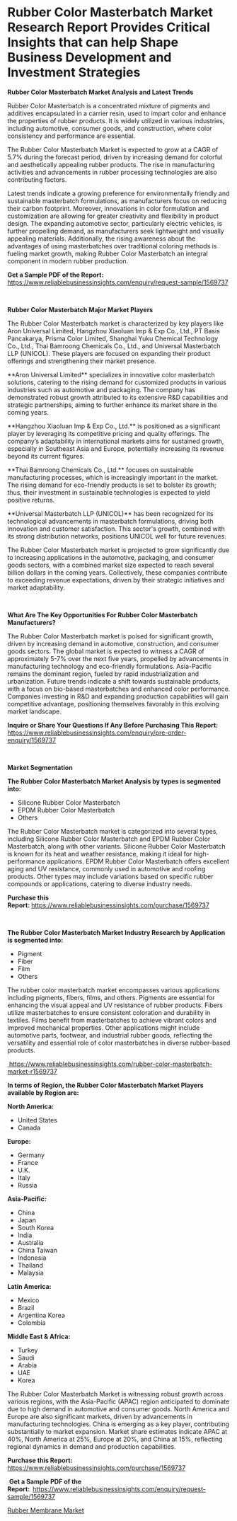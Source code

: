 <p><h1>Rubber Color Masterbatch Market Research Report Provides Critical Insights that can help Shape Business Development and Investment Strategies</h1></p><p><strong>Rubber Color Masterbatch Market Analysis and Latest Trends</strong></p>
<p><p>Rubber Color Masterbatch is a concentrated mixture of pigments and additives encapsulated in a carrier resin, used to impart color and enhance the properties of rubber products. It is widely utilized in various industries, including automotive, consumer goods, and construction, where color consistency and performance are essential. </p><p>The Rubber Color Masterbatch Market is expected to grow at a CAGR of 5.7% during the forecast period, driven by increasing demand for colorful and aesthetically appealing rubber products. The rise in manufacturing activities and advancements in rubber processing technologies are also contributing factors. </p><p>Latest trends indicate a growing preference for environmentally friendly and sustainable masterbatch formulations, as manufacturers focus on reducing their carbon footprint. Moreover, innovations in color formulation and customization are allowing for greater creativity and flexibility in product design. The expanding automotive sector, particularly electric vehicles, is further propelling demand, as manufacturers seek lightweight and visually appealing materials. Additionally, the rising awareness about the advantages of using masterbatches over traditional coloring methods is fueling market growth, making Rubber Color Masterbatch an integral component in modern rubber production.</p></p>
<p><strong>Get a Sample PDF of the Report:&nbsp;</strong> <a href="https://www.reliablebusinessinsights.com/enquiry/request-sample/1569737?utm_campaign=3035&utm_medium=2&utm_source=Github&utm_content=ia&utm_term=25032025&utm_id=rubber-color-masterbatch">https://www.reliablebusinessinsights.com/enquiry/request-sample/1569737</a></p>
<p>&nbsp;</p>
<p><strong>Rubber Color Masterbatch Major Market Players</strong></p>
<p><p>The Rubber Color Masterbatch market is characterized by key players like Aron Universal Limited, Hangzhou Xiaoluan Imp & Exp Co., Ltd., PT Basis Pancakarya, Prisma Color Limited, Shanghai Yuku Chemical Technology Co., Ltd., Thai Bamroong Chemicals Co., Ltd., and Universal Masterbatch LLP (UNICOL). These players are focused on expanding their product offerings and strengthening their market presence.</p><p>**Aron Universal Limited** specializes in innovative color masterbatch solutions, catering to the rising demand for customized products in various industries such as automotive and packaging. The company has demonstrated robust growth attributed to its extensive R&D capabilities and strategic partnerships, aiming to further enhance its market share in the coming years.</p><p>**Hangzhou Xiaoluan Imp & Exp Co., Ltd.** is positioned as a significant player by leveraging its competitive pricing and quality offerings. The company’s adaptability in international markets aims for sustained growth, especially in Southeast Asia and Europe, potentially increasing its revenue beyond its current figures.</p><p>**Thai Bamroong Chemicals Co., Ltd.** focuses on sustainable manufacturing processes, which is increasingly important in the market. The rising demand for eco-friendly products is set to bolster its growth; thus, their investment in sustainable technologies is expected to yield positive returns.</p><p>**Universal Masterbatch LLP (UNICOL)** has been recognized for its technological advancements in masterbatch formulations, driving both innovation and customer satisfaction. This sector's growth, combined with its strong distribution networks, positions UNICOL well for future revenues.</p><p>The Rubber Color Masterbatch market is projected to grow significantly due to increasing applications in the automotive, packaging, and consumer goods sectors, with a combined market size expected to reach several billion dollars in the coming years. Collectively, these companies contribute to exceeding revenue expectations, driven by their strategic initiatives and market adaptability.</p></p>
<p>&nbsp;</p>
<p><strong>What Are The Key Opportunities For Rubber Color Masterbatch Manufacturers?</strong></p>
<p><p>The Rubber Color Masterbatch market is poised for significant growth, driven by increasing demand in automotive, construction, and consumer goods sectors. The global market is expected to witness a CAGR of approximately 5-7% over the next five years, propelled by advancements in manufacturing technology and eco-friendly formulations. Asia-Pacific remains the dominant region, fueled by rapid industrialization and urbanization. Future trends indicate a shift towards sustainable products, with a focus on bio-based masterbatches and enhanced color performance. Companies investing in R&D and expanding production capabilities will gain competitive advantage, positioning themselves favorably in this evolving market landscape.</p></p>
<p><strong>Inquire or Share Your Questions If Any Before Purchasing This Report:</strong> <a href="https://www.reliablebusinessinsights.com/enquiry/pre-order-enquiry/1569737?utm_campaign=3035&utm_medium=2&utm_source=Github&utm_content=ia&utm_term=25032025&utm_id=rubber-color-masterbatch">https://www.reliablebusinessinsights.com/enquiry/pre-order-enquiry/1569737</a></p>
<p>&nbsp;</p>
<p><strong>Market Segmentation</strong></p>
<p><strong>The Rubber Color Masterbatch Market Analysis by types is segmented into:</strong></p>
<p><ul><li>Silicone Rubber Color Masterbatch</li><li>EPDM Rubber Color Masterbatch</li><li>Others</li></ul></p>
<p><p>The Rubber Color Masterbatch market is categorized into several types, including Silicone Rubber Color Masterbatch and EPDM Rubber Color Masterbatch, along with other variants. Silicone Rubber Color Masterbatch is known for its heat and weather resistance, making it ideal for high-performance applications. EPDM Rubber Color Masterbatch offers excellent aging and UV resistance, commonly used in automotive and roofing products. Other types may include variations based on specific rubber compounds or applications, catering to diverse industry needs.</p></p>
<p><strong>Purchase this Report:&nbsp;</strong><a href="https://www.reliablebusinessinsights.com/purchase/1569737?utm_campaign=3035&utm_medium=2&utm_source=Github&utm_content=ia&utm_term=25032025&utm_id=rubber-color-masterbatch">https://www.reliablebusinessinsights.com/purchase/1569737</a></p>
<p>&nbsp;</p>
<p><strong>The Rubber Color Masterbatch Market Industry Research by Application is segmented into:</strong></p>
<p><ul><li>Pigment</li><li>Fiber</li><li>Film</li><li>Others</li></ul></p>
<p><p>The rubber color masterbatch market encompasses various applications including pigments, fibers, films, and others. Pigments are essential for enhancing the visual appeal and UV resistance of rubber products. Fibers utilize masterbatches to ensure consistent coloration and durability in textiles. Films benefit from masterbatches to achieve vibrant colors and improved mechanical properties. Other applications might include automotive parts, footwear, and industrial rubber goods, reflecting the versatility and essential role of color masterbatches in diverse rubber-based products.</p></p>
<p><a href="https://www.reliablebusinessinsights.com/rubber-color-masterbatch-market-r1569737?utm_campaign=3035&utm_medium=2&utm_source=Github&utm_content=ia&utm_term=25032025&utm_id=rubber-color-masterbatch">&nbsp;https://www.reliablebusinessinsights.com/rubber-color-masterbatch-market-r1569737</a></p>
<p><strong>In terms of Region, the Rubber Color Masterbatch Market Players available by Region are:</strong></p>
<p>
    <p> <strong> North America: </strong>
        <ul>
            <li>United States</li>
            <li>Canada</li>
        </ul>
        </p> 
    <p> <strong> Europe: </strong>
        <ul>
            <li>Germany</li>
            <li>France</li>
            <li>U.K.</li>
            <li>Italy</li>
            <li>Russia</li>
        </ul>
        </p> 
    <p> <strong> Asia-Pacific: </strong>
        <ul>
            <li>China</li>
            <li>Japan</li>
            <li>South Korea</li>
            <li>India</li>
            <li>Australia</li>
            <li>China Taiwan</li>
            <li>Indonesia</li>
            <li>Thailand</li>
            <li>Malaysia</li>
        </ul>
        </p> 
    <p> <strong> Latin America: </strong>
        <ul>
            <li>Mexico</li>
            <li>Brazil</li>
            <li>Argentina Korea</li>
            <li>Colombia</li>
        </ul>
        </p> 
    <p> <strong> Middle East & Africa: </strong>
        <ul>
            <li>Turkey</li>
            <li>Saudi</li>
            <li>Arabia</li>
            <li>UAE</li>
            <li>Korea</li>
        </ul>
    </p>
    </p>
<p><p>The Rubber Color Masterbatch Market is witnessing robust growth across various regions, with the Asia-Pacific (APAC) region anticipated to dominate due to high demand in automotive and consumer goods. North America and Europe are also significant markets, driven by advancements in manufacturing technologies. China is emerging as a key player, contributing substantially to market expansion. Market share estimates indicate APAC at 40%, North America at 25%, Europe at 20%, and China at 15%, reflecting regional dynamics in demand and production capabilities.</p></p>
<p><strong>Purchase this Report: </strong><a href="https://www.reliablebusinessinsights.com/purchase/1569737?utm_campaign=3035&utm_medium=2&utm_source=Github&utm_content=ia&utm_term=25032025&utm_id=rubber-color-masterbatch">https://www.reliablebusinessinsights.com/purchase/1569737</a></p>
<p>&nbsp;<strong>Get a Sample PDF of the Report:&nbsp;&nbsp;</strong><a href="https://www.reliablebusinessinsights.com/enquiry/request-sample/1569737?utm_campaign=3035&utm_medium=2&utm_source=Github&utm_content=ia&utm_term=25032025&utm_id=rubber-color-masterbatch">https://www.reliablebusinessinsights.com/enquiry/request-sample/1569737</a></p>
<p><strong></strong></p>
<p><p><a href="https://github.com/genayziben/Market-Research-Report-List-1/blob/main/rubber-membrane-market.md?utm_campaign=3035&utm_medium=2&utm_source=Github&utm_content=ia&utm_term=25032025&utm_id=rubber-color-masterbatch">Rubber Membrane Market</a></p></p>
